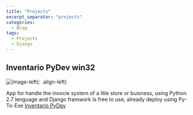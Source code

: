 ```yaml
---
title: "Projects"
excerpt_separator: "projects"
categories:
  - Blog
tags:
  - Projects
  - Django
---
```


## Inventario PyDev win32
![image-left]({{site.baseurl}}/assets/images/Inventario-PyDev.jpg/){: .align-left}

App for handle the invocie system of a litle store or buisness, using Python 2.7 lenguage and  Django framwork
Is free to use, already deploy using Py-To-Exe
[Inventario PyDev](https://github.com/bash20cu/inventario_py_dev_0.5)

